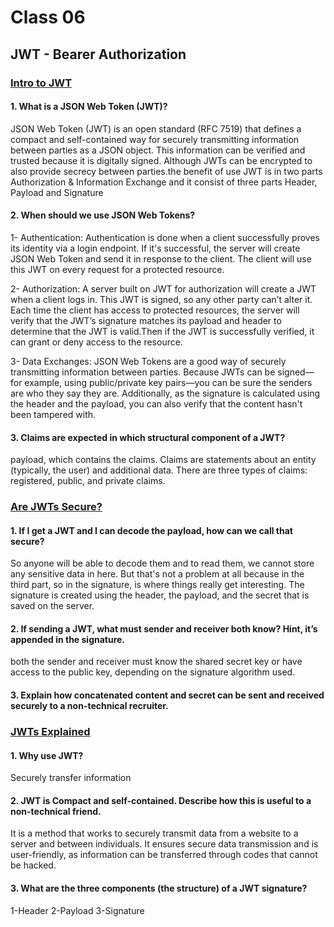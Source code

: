 # Class 06

## JWT - Bearer Authorization



### [Intro to JWT](https://jwt.io/introduction/)

#### 1. What is a JSON Web Token (JWT)?
JSON Web Token (JWT) is an open standard (RFC 7519) that defines a compact and self-contained way for securely transmitting information between parties as a JSON object. This information can be verified and trusted because it is digitally signed.
Although JWTs can be encrypted to also provide secrecy between parties.the benefit of use JWT is in two parts Authorization & Information Exchange and it consist of three parts Header, Payload and Signature

#### 2. When should we use JSON Web Tokens?
1- Authentication: Authentication is done when a client successfully proves its identity via a login endpoint. If it's successful, the server will create JSON Web Token and send it in response to the client.
The client will use this JWT on every request for a protected resource.

2- Authorization: A server built on JWT for authorization will create a JWT when a client logs in. This JWT is signed, so any other party can’t alter it.
Each time the client has access to protected resources, the server will verify that the JWT’s signature matches its payload and header to determine that the JWT is valid.Then if the JWT is successfully verified, it can grant or deny access to the resource.

3- Data Exchanges: JSON Web Tokens are a good way of securely transmitting information between parties. Because JWTs can be signed—for example, using public/private key pairs—you can be sure the senders are who they say they are. Additionally, as the signature is calculated using the header and the payload, you can also verify that the content hasn't been tampered with.

#### 3. Claims are expected in which structural component of a JWT?
payload, which contains the claims. Claims are statements about an entity (typically, the user) and additional data. There are three types of claims: registered, public, and private claims.


### [Are JWTs Secure?](https://stackoverflow.com/questions/27301557/if-you-can-decode-jwt-how-are-they-secure)

#### 1. If I get a JWT and I can decode the payload, how can we call that secure?
So anyone will be able to decode them and to read them, we cannot store any sensitive data in here. But that's not a problem at all because in the third part, so in the signature, is where things really get interesting. The signature is created using the header, the payload, and the secret that is saved on the server.

#### 2. If sending a JWT, what must sender and receiver both know? Hint, it’s appended in the signature.
both the sender and receiver must know the shared secret key or have access to the public key, depending on the signature algorithm used.

#### 3. Explain how concatenated content and secret can be sent and received securely to a non-technical recruiter.



### [JWTs Explained](https://www.youtube.com/watch?v=926mknSW9Lo)

#### 1. Why use JWT?
Securely transfer information

#### 2. JWT is Compact and self-contained. Describe how this is useful to a non-technical friend.
It is a method that works to securely transmit data from a website to a server and between individuals. It ensures secure data transmission and is user-friendly, as information can be transferred through codes that cannot be hacked.

#### 3. What are the three components (the structure) of a JWT signature?   
1-Header  2-Payload     3-Signature


